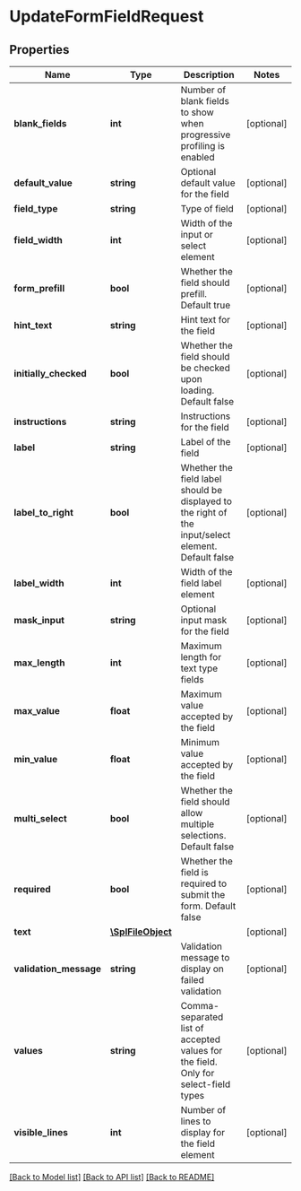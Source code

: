 # UpdateFormFieldRequest

## Properties
Name | Type | Description | Notes
------------ | ------------- | ------------- | -------------
**blank_fields** | **int** | Number of blank fields to show when progressive profiling is enabled | [optional] 
**default_value** | **string** | Optional default value for the field | [optional] 
**field_type** | **string** | Type of field | [optional] 
**field_width** | **int** | Width of the input or select element | [optional] 
**form_prefill** | **bool** | Whether the field should prefill.  Default true | [optional] 
**hint_text** | **string** | Hint text for the field | [optional] 
**initially_checked** | **bool** | Whether the field should be checked upon loading.  Default false | [optional] 
**instructions** | **string** | Instructions for the field | [optional] 
**label** | **string** | Label of the field | [optional] 
**label_to_right** | **bool** | Whether the field label should be displayed to the right of the input/select element. Default false | [optional] 
**label_width** | **int** | Width of the field label element | [optional] 
**mask_input** | **string** | Optional input mask for the field | [optional] 
**max_length** | **int** | Maximum length for text type fields | [optional] 
**max_value** | **float** | Maximum value accepted by the field | [optional] 
**min_value** | **float** | Minimum value accepted by the field | [optional] 
**multi_select** | **bool** | Whether the field should allow multiple selections. Default false | [optional] 
**required** | **bool** | Whether the field is required to submit the form.  Default false | [optional] 
**text** | [**\SplFileObject**](\SplFileObject.md) |  | [optional] 
**validation_message** | **string** | Validation message to display on failed validation | [optional] 
**values** | **string** | Comma-separated list of accepted values for the field.  Only for select-field types | [optional] 
**visible_lines** | **int** | Number of lines to display for the field element | [optional] 

[[Back to Model list]](../README.md#documentation-for-models) [[Back to API list]](../README.md#documentation-for-api-endpoints) [[Back to README]](../README.md)


